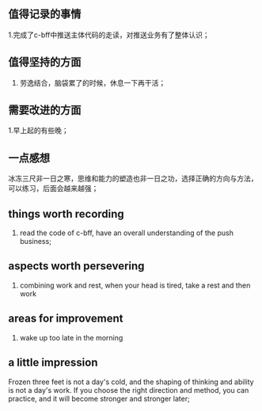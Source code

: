 ## 值得记录的事情
1.完成了c-bff中推送主体代码的走读，对推送业务有了整体认识；

## 值得坚持的方面
1. 劳逸结合，脑袋累了的时候，休息一下再干活；


## 需要改进的方面
1.早上起的有些晚；


## 一点感想
冰冻三尺非一日之寒，思维和能力的塑造也非一日之功，选择正确的方向与方法，可以练习，后面会越来越强；



## things worth recording
1.  read the code of c-bff, have an overall understanding of the push business;

  
## aspects worth persevering
1.  combining work and rest, when your head is tired, take a rest and then work


## areas for improvement
1. wake up too late in the morning


## a little impression
  
Frozen three feet is not a day's cold, and the shaping of thinking and ability is not a day's work. If you choose the right direction and method, you can practice, and it will become stronger and stronger later;